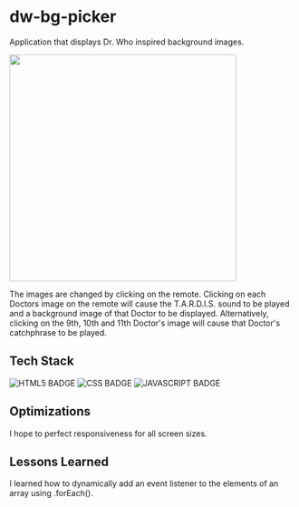 # dw-bg-picker


Application that displays Dr. Who inspired background images.

<img width="400" src=""/>


The images are changed by clicking on the remote. Clicking on each Doctors image on the remote will cause the T.A.R.D.I.S. sound to be played and a background image of that Doctor to be displayed.  Alternatively, clicking on the 9th, 10th and 11th Doctor's image will cause that Doctor's catchphrase to be played.


## Tech Stack

![HTML5 BADGE](https://img.shields.io/static/v1?label=|&message=HTML5&color=03989E&style=plastic&logo=html5)  ![CSS BADGE](https://img.shields.io/static/v1?label=|&message=CSS3&color=03989e&style=plastic&logo=css3)  ![JAVASCRIPT BADGE](https://img.shields.io/static/v1?label=|&message=JAVASCRIPT&color=03989e&style=plastic&logo=javascript)


## Optimizations

I hope to perfect responsiveness for all screen sizes.

## Lessons Learned ##

I learned how to dynamically add an event listener to the elements of an array using .forEach().